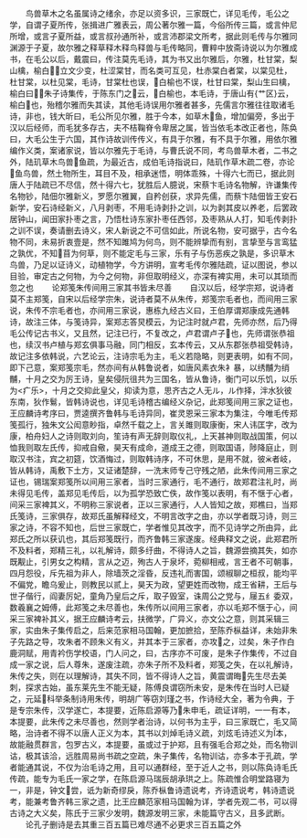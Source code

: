 <!-- { "loadSidebar": true } -->
　　鸟兽草木之名虽属诗之绪余，亦足以资多识，三家既亡，详见毛传，毛公之学，自谓子夏所传，张揖进广雅表云，周公著尔雅一篇，今俗所传三篇，或言仲尼所增，或言子夏所益，或言叔孙通所补，或言沛郡梁文所考，据此则毛传与尔雅同渊源于子夏，故尔雅之释草释木释鸟释兽与毛传略同，曹粹中放斋诗说以为尔雅成书，在毛公以后，戴震曰，传注莫先毛诗，其为书又出尔雅后，尔雅，杜甘棠，梨山檎，榆白，立文少变，杜涩棠甘，而名类可互见，杜赤棠白者棠，以棠见杜，杜甘棠，以杜见棠，毛诗，甘棠杜也误，白榆也不误，杜甘曰棠，梨山生曰檎，榆白曰，朱子诗集传，于陈东门之云，白榆也，本毛诗，于唐山有{艹区}云，榆白也，殆稽尔雅而失其读，其他毛诗误用尔雅者甚多，先儒言尔雅往往取诸毛诗，非也，钱大昕曰，毛公所见尔雅，胜于今本，如草木鱼，增加偏旁，多出于汉以后经师，而毛犹多存古，夫不桔鞠脊令卑居之属，皆当依毛本改正者也，陈奂曰，大毛公生于六国，其作诗故训传传义，有具于尔雅，有不具于尔雅，用依尔雅编作义类，案诸家说，皆以尔雅先于毛诗，与曹氏说不同，考鸟兽草木者，二书之外，陆玑草木鸟兽鱼疏，为最近古，成伯毛诗指说曰，陆玑作草木疏二卷，亦论鱼鸟兽，然土物所生，耳目不及，相承迷悟，明体乖殊，十得六七而已，据此则唐人于陆疏已不尽信，然十得六七，犹胜后人臆说，宋蔡卞毛诗名物解，许谦集传名物钞，陆佃尔雅新义，罗愿尔雅翼，自矜创获，求异先儒，而蔡卞陆佃皆王安石新学，安石诗经新义，八月剥枣，不用毛诗剥扑之训，以为剥其皮以养老，后罢政居钟山，闻田家扑枣之言，乃悟杜诗东家扑枣任西邻，及枣熟从人打，知毛传剥扑之训不误，奏请删去诗义，宋人新说之不可信如此，所说名物，安可据乎，古今名物不同，未易折衷壹是，然不知雎鸠为何鸟，则不能辨挚而有别，言挚至与言鸾猛之孰优，不知苜为何草，则不能定毛与三家，乐有子与伤恶疾之孰是，多识草木鸟兽，乃足以证诗义，动植物学，今方讲明，宣考毛传尔雅陆疏，证以图说，参以目验，审定古之何物，为今之何物，非但取明经义，亦深有裨实用，未可以其琐而忽之也
　　论郑笺朱传间用三家其书皆未尽善
　　自汉以后，经学宗郑，说诗者莫不主郑笺，自宋以后经学宗朱，说诗者莫不从朱传，郑笺宗毛者也，而间用三家说，朱传不宗毛者也，亦间用三家说，惠栋九经古义曰，王伯厚谓郑康成先通韩诗，故注三体，与笺诗异，案郑志答炅模云，为记注时就卢君，先师亦然，后乃得毛公传记古书义，又且然，记注已行，不复改之，卢君谓卢子也，先师谓张恭祖也，续汉书卢植与郑玄俱事马融，同门相反，玄本传云，又从东郡张恭祖受韩诗，故记注多依韩说，六艺论云，注诗宗毛为主，毛义若隐略，则更表明，如有不同，即下己意，案郑笺宗毛，然亦间有从韩鲁说者，如唐风素衣朱衤暴，以绣黼为绡黼，十月之交为厉王诗，皇矣侵阮徂共为三国名，皆从鲁诗，衡门可以乐饥，以乐为<疒乐>，十月之交抑此皇父，抑读为意，思齐古之人无ル，ル作择，泮水狄彼东南，狄作鬄，皆韩诗说也，详见毛诗稽古编经义杂记，此郑笺间用三家之证也，王应麟诗考序曰，贾逵撰齐鲁韩与毛诗异同，崔灵恩采三家本为集注，今唯毛传郑笺孤行，独朱文公闳意眇指，卓然千载之上，言关雎则取康衡，宋人讳匡字，改为康，柏舟妇人之诗则取刘向，笙诗有声无辞则取仪礼，上天甚神则取战国策，何以恤我则取左氏传，抑戒自儆，昊天有成命，道成王之德，则取国语，陟降庭止，则取汉书注，宾之初筵，饮酒悔过，则取韩诗序，不可休思，是用不就，彼者岐，皆从韩诗，禹敷下土方，又证诸楚辞，一洗末师专己守残之陋，此朱传间用三家之证也，锡瑞案郑笺所以间用三家者，当时三家通行，毛不通行，故郑君注礼时，尚未得见毛传，盖郑见毛传后，以为孤学恐致亡佚，故作笺以表明，有不惬于心者，间采三家裨其义，不明称三家说者，正以三家通行，人人皆知之故，郑樵曰，当郑氏笺诗，三家俱存，故郑氏虽解释经文，不明言改字之由，亦以学者既习诗，则三家之诗，不容不知也，后世三家既亡，学者惟见其改字，而不见诗学之所由异，此郑氏之所以获讥也，其后郑笺既行，而齐鲁韩三家遂废。经典释文之说，此郑君所不及料者，郑精三礼，以礼解诗，颇多纡曲，不得诗人之旨，魏源尝摘其失，如亦既觏止，引男女之构精，言从之迈，殉古人于泉坏，菀柳相戒，言王者不可朝事，四月怨役，斥先祖为非人，除墙茨之淫昏，反违礼而害国，颂椒聊之桓叔，能均平不偏党，瞻乌爰止，则教民以贰上，昊天为政，望更姓而改物，成王省耕，王后与世子偕行，阎妻厉妃，童角乃皇后之斥，取子毁室，诛周公之党与，屦五纟委双，数羲襄之姆傅，此郑笺之未尽善也，朱传所以间用三家者，亦以毛郑不惬于心，间采三家裨补其义，据王应麟诗考云，扶微学，广异义，亦文公之意，则其采辑三家，实由朱子集传启之，后来范家相马国翰，更加摭拾，至陈乔枞益详，未始非朱子先路之导，攻朱者不顾朱义有义，并其本于三家者，亦攻之，过矣，朱子作白鹿洞赋，用青衿伤学校语，门人问之，曰，古序亦不可废，是朱子作集传，不过自成一家之说，后人尊朱，遂废注疏，亦朱子所不及料者，郑笺之失，在以礼解诗，朱传之失，则在以理解诗，其失不同，皆不得诗人之旨，黄震谓晦先生尽去美刺，探求古始，虽东莱先生不能无疑，陈傅良谓窃所未安，是朱传在当时人已疑之，元延科举条制诗用朱传，明胡广等窃刘瑾之书，作诗经大全，著为令典，于是专宗朱传，汉学遂亡，本提要，近陈启源等乃朱申毛，疏证详明，一一有本，本提要，此朱传之未尽善也，然则学者治诗，以何书为主乎，曰三家既亡，毛又简略，治诗者不得不以唐人正义为本，其书以刘焯毛诗义疏，刘炫毛诗述义为本，故能融贯群言，包罗古义，本提要，虽或过于护郑，且有强毛合郑之处，而名物训诂，极其该洽，远胜周易尚书疏之空疏，朱子集传，名物训诂，亦多本于孔疏，学者能通其说，不仅为治毛诗之用，且可以通群经，至于近人之书，则以陈奂诗毛氏传疏，能专为毛氏一家之学，在陈启源马瑞辰胡承珙之上。陈疏惟合明堂路寝为一，非是，钟文尝，诋为新奇缪戾，陈乔枞鲁诗遗说考，齐诗遗说考，韩诗遗说考，能兼考鲁齐韩三家之遗，比王应麟范家相马国翰为详，学者先观二书，可以得古诗之大义矣，陈氏于三家少发明，魏源发明三家，未能篇守古义，且多武断。
　　论孔子删诗是去其重三百五篇已难尽通不必更求三百五篇之外
